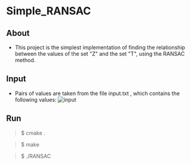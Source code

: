 # Simple_RANSAC

## About
- This project is the simplest implementation of finding the relationship between the values of the set "Z" and the set "T", using the RANSAC method.

## Input
- Pairs of values are taken from the file input.txt , which contains the following values:
![input](http://url/to/img.png)

## Run
> $ cmake .

> $ make

> $ ./RANSAC
